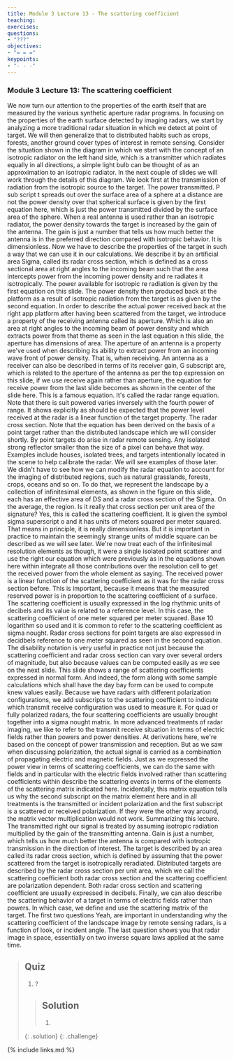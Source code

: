 ```yaml
---
title: Module 3 Lecture 13 - The scattering coefficient
teaching: 
exercises: 
questions:
- "???"
objectives:
- "= = ="
keypoints:
- "- - -"
---
```


### Module 3 Lecture 13: The scattering coefficient

We now turn our attention to the properties of the earth itself that are measured by the various synthetic aperture radar programs. In focusing on the properties of the earth surface detected by imaging radars, we start by analyzing a more traditional radar situation in which we detect at point of target. We will then generalize that to distributed habits such as crops, forests, another ground cover types of interest in remote sensing. Consider the situation shown in the diagram in which we start with the concept of an isotropic radiator on the left hand side, which is a transmitter which radiates equally in all directions, a simple light bulb can be thought of as an approximation to an isotropic radiator. In the next couple of slides we will work through the details of this diagram. We look first at the transmission of radiation from the isotropic source to the target. The power transmitted. P sub script t spreads out over the surface area of a sphere at a distance are not the power density over that spherical surface is given by the first equation here, which is just the power transmitted divided by the surface area of the sphere. When a real antenna is used rather than an isotropic radiator, the power density towards the target is increased by the gain of the antenna. The gain is just a number that tells us how much better the antenna is in the preferred direction compared with isotropic behavior. It is dimensionless. Now we have to describe the properties of the target in such a way that we can use it in our calculations. We describe it by an artificial area Sigma, called its radar cross section, which is defined as a cross sectional area at right angles to the incoming beam such that the area intercepts power from the incoming power density and re radiates it isotropically. The power available for isotropic re radiation is given by the first equation on this slide. The power density then produced back at the platform as a result of isotropic radiation from the target is as given by the second equation. In order to describe the actual power received back at the right app platform after having been scattered from the target, we introduce a property of the receiving antenna called its aperture. Which is also an area at right angles to the incoming beam of power density and which extracts power from that theme as seen in the last equation n this slide, the aperture has dimensions of area. The aperture of an antenna is a property we've used when describing its ability to extract power from an incoming wave front of power density. That is, when receiving. An antenna as a receiver can also be described in terms of its receiver gain, G subscript are, which is related to the aperture of the antenna as per the top expression on this slide, if we use receive again rather than aperture, the equation for receive power from the last slide becomes as shown in the center of the slide here. This is a famous equation. It's called the radar range equation. Note that there is suit powered varies inversely with the fourth power of range. It shows explicitly as should be expected that the power level received at the radar is a linear function of the target property. The radar cross section. Note that the equation has been derived on the basis of a point target rather than the distributed landscape which we will consider shortly. By point targets do arise in radar remote sensing. Any isolated strong reflector smaller than the size of a pixel can behave that way. Examples include houses, isolated trees, and targets intentionally located in the scene to help calibrate the radar. We will see examples of those later. We didn't have to see how we can modify the radar equation to account for the imaging of distributed regions, such as natural grasslands, forests, crops, oceans and so on. To do that, we represent the landscape by a collection of infinitesimal elements, as shown in the figure on this slide, each has an effective area of DS and a radar cross section of the Sigma. On the average, the region. Is it really that cross section per unit area of the signature? Yes, this is called the scattering coefficient. It is given the symbol sigma superscript o and it has units of meters squared per meter squared. That means in principle, it is really dimensionless. But it is important in practice to maintain the seemingly strange units of middle square can be described as we will see later. We're now treat each of the infinitesimal resolution elements as though, it were a single isolated point scatterer and use the right our equation which were previously as in the equations shown here within integrate all those contributions over the resolution cell to get the received power from the whole element as saying. The received power is a linear function of the scattering coefficient as it was for the radar cross section before. This is important, because it means that the measured reserved power is in proportion to the scattering coefficient of a surface. The scattering coefficient is usually expressed in the log rhythmic units of decibels and its value is related to a reference level. In this case, the scattering coefficient of one meter squared per meter squared. Base 10 logarithm so used and it is common to refer to the scattering coefficient as sigma nought. Radar cross sections for point targets are also expressed in decidbels reference to one meter squared as seen in the second equation. The disability notation is very useful in practice not just because the scattering coefficient and radar cross section can vary over several orders of magnitude, but also because values can be computed easily as we see on the next slide. This slide shows a range of scattering coefficients expressed in normal form. And indeed, the form along with some sample calculations which shall have the day bay form can be used to compute knew values easily. Because we have radars with different polarization configurations, we add subscripts to the scattering coefficient to indicate which transmit receive configuration was used to measure it. For quad or fully polarized radars, the four scattering coefficients are usually brought together into a sigma nought matrix. In more advanced treatments of radar imaging, we like to refer to the transmit receive situation in terms of electric fields rather than powers and power densities. At derivations here, we're based on the concept of power transmission and reception. But as we saw when discussing polarization, the actual signal is carried as a combination of propagating electric and magnetic fields. Just as we expressed the power view in terms of scattering coefficients, we can do the same with fields and in particular with the electric fields involved rather than scattering coefficients within describe the scattering events in terms of the elements of the scattering matrix indicated here. Incidentally, this matrix equation tells us why the second subscript on the matrix element here and in all treatments is the transmitted or incident polarization and the first subscript is a scattered or received polarization. If they were the other way around, the matrix vector multiplication would not work. Summarizing this lecture. The transmitted right our signal is treated by assuming isotropic radiation multiplied by the gain of the transmitting antenna. Gain is just a number, which tells us how much better the antenna is compared with isotropic transmission in the direction of interest. The target is described by an area called its radar cross section, which is defined by assuming that the power scattered from the target is isotropically reradiated. Distributed targets are described by the radar cross section per unit area, which we call the scattering coefficient both radar cross section and the scattering coefficient are polarization dependent. Both radar cross section and scattering coefficient are usually expressed in decibels. Finally, we can also describe the scattering behavior of a target in terms of electric fields rather than powers. In which case, we define and use the scattering matrix of the target. The first two questions Yeah, are important in understanding why the scattering coefficient of the landscape image by remote sensing radars, is a function of look, or incident angle. The last question shows you that radar image in space, essentially on two inverse square laws applied at the same time. 

> ## Quiz
>
> 1. ?
>
> > ## Solution
> >
> > 1. 
>    {: .solution}
 {: .challenge}

{% include links.md %}

